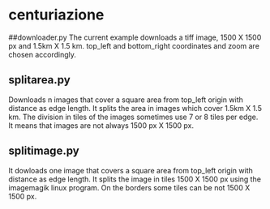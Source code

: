 # centuriazione
##downloader.py
The current example downloads a tiff image, 1500 X 1500 px and 1.5km X 1.5 km.
top_left and bottom_right coordinates and zoom are chosen accordingly.


## splitarea.py
Downloads n images that cover a square area from top_left origin with distance as edge length. It splits the area in images which cover 1.5km X 1.5 km.
The division in tiles of the images sometimes use 7 or 8 tiles per edge. It means that images are not always 1500 px X 1500 px.

## splitimage.py
It dowloads one image that covers a square area from top_left origin with distance as edge length.
It splits the image in tiles 1500 X 1500 px using the imagemagik linux program.
On the borders some tiles can be not 1500 X 1500 px.
